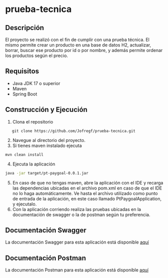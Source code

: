# prueba-tecnica

## Descripción
El proyecto se realizó con el fin de cumplir con una prueba técnica. El mismo permite crear un producto en una base de 
datos H2, actualizar, borrar, buscar ese producto por id o por nombre, y además permite ordenar los productos según el 
precio.

## Requisitos
* Java JDK 17 o superior
* Maven
* Spring Boot

## Construcción y Ejecución
1. Clona el repositorio
```
   git clone https://github.com/Jofregf/prueba-tecnica.git
```
2. Navegue al directorio del proyecto.
3. Si tienes maven instalado ejecuta
```
mvn clean install
```
4. Ejecuta la aplicación
```bash
java -jar target/pt-paygoal-0.0.1.jar
```
5. En caso de que no tengas maven, abre la aplicación con el IDE y recarga las dependencias ubicadas en el 
archivo pom.xml en caso de que el IDE no lo haga automáticamente. Ve hasta el archivo utilizado como punto de entrada de
la aplicación, en este caso llamado PtPaygoalApplication, y ejecutalo.
6. Con la aplicación corriendo realiza las pruebas ubicadas en la documentación de swagger o la de postman según 
tu preferencia.

## Documentación Swagger
La documentación Swagger para esta aplicación está disponible [aquí](http://localhost:8080/doc/swagger-ui/index.html#/)

## Documentación Postman
La documentación Postman para esta aplicación está disponible [aquí](https://documenter.getpostman.com/view/18289711/2s9YyvC1e8)

